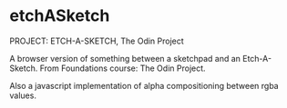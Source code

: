 # etchASketch
PROJECT: ETCH-A-SKETCH, The Odin Project

A browser version of something between a sketchpad and an Etch-A-Sketch.
From Foundations course: The Odin Project.

Also a javascript implementation of alpha compositioning between rgba values.
